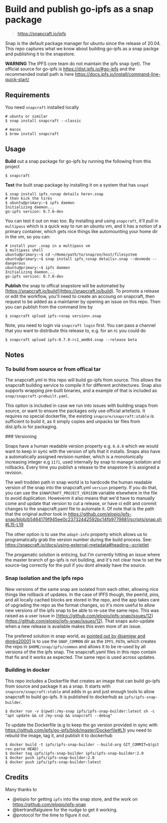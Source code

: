 # Build and publish go-ipfs as a snap package

> https://snapcraft.io/ipfs

Snap is the default package manager for ubuntu since the release of 20.04. This repo captures what we know about building go-ipfs as a snap packge and publishing it to the snapstore. 

**WARNING** The IPFS core team do not maintain the ipfs snap (yet). The official source for go-ipfs is https://dist.ipfs.io/#go-ipfs and the recommended install path is here https://docs.ipfs.io/install/command-line-quick-start/


## Requirements

You need `snapcraft` installed locally

```console
# ubuntu or similar
$ snap install snapcraft --classic

# macos
$ brew install snapcraft
```


## Usage

**Build** out a snap package for go-ipfs by running the following from this project

```console
$ snapcraft
```

**Test** the built snap package by installing it on a system that has `snapd`

```
$ snap install ipfs_<snap details here>.snap
# then kick the tires
$ ubuntu@primary:~$ ipfs daemon
Initializing daemon...
go-ipfs version: 0.7.0-dev
```

You can test it out on mac too. By installing and using `snapcraft`, it'll pull in `multipass` which is a quick way to run an ubuntu vm, and it has a notion of a primary container, which gets nice things like automounting your home dir in the vm, so you can:

```console
# install your .snap in a multipass vm
$ multipass shell
ubuntu@primary:~$ cd ~/Home/path/to/snap/on/host/filesystem
ubuntu@primary:~$ snap install ipfs_<snap details>.snap --devmode --dangerous
ubuntu@primary:~$ ipfs daemon
Initializing daemon...
go-ipfs version: 0.7.0-dev
```

**Publish** the snap to offical snapstore will be automated by [https://snapcraft.io/build](https://snapcraft.io/build). To promote a release or edit the workflow, you'll need to create an accoung on snapcraft, then request to be added as a maintainer by opening an issue on this repo. Then you can publish from the command line by

```console
$ snapcraft upload ipfs-<snap version>.snap
```

Note, you need to login via `snapcraft login` first. You can pass a channel that you want to distribute this release to, e.g. for an rc you could do 

```console
$ snapcraft upload ipfs-0.7.0-rc1_amd64.snap --release beta
```

## Notes

### To build from source or from offical tar

The snapcraft.yml in this repo will build go-ipfs from source. This allows the snapcraft building service to compile it for different architectures. Snap also supports wrapping pre-built binaries, and a example of that is included as `snap/snapcraft-prebuilt.yaml`. 

This option is included in case we run into issues with building snaps from source, or want to ensure the packages only use official artefacts. It requires no special dockerfile, the existing `snapcore/snapcraft:stable` is sufficient to build it, as it simply copies and unpacks tar files from dist.ipfs.io for packaging.

### Versioning

Snaps have a human readable version property e.g. `0.6.0` which we would want to keep in sync with the version of ipfs that it installs. Snaps also have a automatically assigned revision number, which is a monotonically increasing integer e.g `1171`, used internally by snap to manage isolation and rollbacks. Every time you publish a release to the snapstore it is assigned a revision.

The well trodden path in snap world is to hardcode the human readable version of the snap into the snapcraft.yml `version` property. If you do that, you can use the `$SNAPCRAFT_PROJECT_VERSION` variable elsewhere in the file to avoid duplication. Howeverm it also means that we'd have to manually come and update that version to cut a release, or have ci edit and commit changes to the snapcraft.yaml file to automate it. Of note that is the path that the original author took in https://github.com/elopio/ipfs-snap/blob/b5464179f945ee0c23732442592bc14fb9779881/scripts/snap.sh#L15-L19

The other option is to use the `adopt-info` property which allows us to programatically grab the version number during the build process. See: https://snapcraft.io/docs/using-external-metadata#heading--scriptlet

The progamatic solution is enticing, but I'm currently hitting an issue where the master branch of go-ipfs is not building, and it's not clear how to set the source-tag correctly for the pull if you dont already have the source.


### Snap isolation and the ipfs repo

New versions of the same snap are isolated from each other, allowing nice things like rollback of updates. In the case of IPFS though, the peerId, pins, and all locally cached blocks are stored in the repo, and the app takes care of upgrading the repo as the format changes, so it's more useful to allow new versions of the ipfs snap to be able to re-use the same repo. This was raised as a user issue in [https://github.com/elopio/ipfs-snap/issues/12](https://github.com/elopio/ipfs-snap/issues/12). That snaps auto-update when a new release is available makes this even more of an issue. 

The prefered solution in snap world, as [pointed out by @jamiew and @mkg20001](https://github.com/elopio/ipfs-snap/issues/12) is to use the `SNAP_COMMON` dir as the `IPFS_PATH`, which creates the repo in `$HOME/snap/ipfs/common` and allows it to be re-used by all versions of the the ipfs snap. The snapcraft.yaml files in this repo contain that fix and it works as expected. The same repo is used across updates.


### Building in docker

This repo includes a Dockerfile that creates an image that can build go-ipfs from source and package it as a snap. It starts with `snapcore/snapcraft:stable` and adds in `go` and just enough tools to allow snapcraft to build go-ipfs. It is published to dockerhub as `ipfs/ipfs-snap-builder`. 

```console
$ docker run -v $(pwd):/my-snap ipfs/ipfs-snap-builder:latest sh -c "apt update && cd /my-snap && snapcraft --debug"
```

To update the Dockerfile (e.g to keep the go version provided in sync with https://github.com/ipfs/go-ipfs/blob/master/Dockerfile#L1) you need to rebuild the image, tag it, and publish it to dockerhub

```
$ docker build -t ipfs/ipfs-snap-builder --build-arg GIT_COMMIT=$(git rev-parse HEAD) .
$ docker tag ipfs/ipfs-snap-builder ipfs/ipfs-snap-builder:2.0
$ docker push ipfs/ipfs-snap-builder:2.0
$ docker push ipfs/ipfs-snap-builder:latest 
```

## Credits

Many thanks to 
- @elopio for getting `ipfs` into the snap store, and the work on https://github.com/elopio/ipfs-snap
- @bertrandfalguiere for the nudge to get it working.
- @protocol for the time to figure it out.
